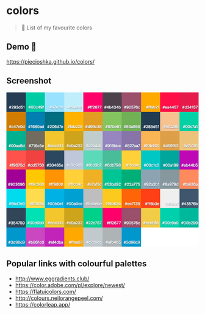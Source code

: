 # colors

> :art: List of my favourite colors

## Demo 🎉

<https://piecioshka.github.io/colors/>

## Screenshot

![](./screenshot.png)

## Popular links with colourful palettes

* <http://www.eggradients.club/>
* <https://color.adobe.com/pl/explore/newest/>
* <https://flatuicolors.com/>
* <http://colours.neilorangepeel.com/>
* <https://colorleap.app/>
